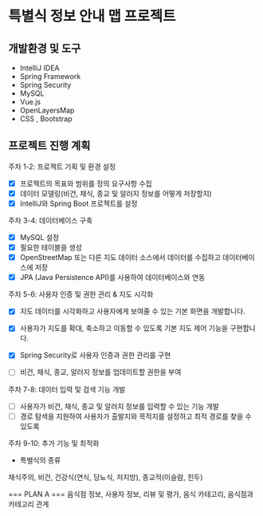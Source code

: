 
# 특별식 정보 안내 맵 프로젝트

## 개발환경 및 도구
- IntelliJ IDEA
- Spring Framework
- Spring Security
- MySQL
- Vue.js
- OpenLayersMap
- CSS , Bootstrap

## 프로젝트 진행 계획

주차 1-2: 프로젝트 기획 및 환경 설정
- [x] 프로젝트의 목표와 범위를 정의 요구사항 수집
- [x] 데이터 모델링(비건, 채식, 종교 및 알러지 정보를 어떻게 저장할지)
- [x] IntelliJ와 Spring Boot 프로젝트를 설정

주차 3-4: 데이터베이스 구축

- [x] MySQL 설정
- [x] 필요한 테이블을 생성
- [x] OpenStreetMap 또는 다른 지도 데이터 소스에서 데이터를 수집하고 데이터베이스에 저장
- [x] JPA (Java Persistence API)를 사용하여 데이터베이스와 연동

주차 5-6: 사용자 인증 및 권한 관리 & 지도 시각화

- [x] 지도 데이터를 시각화하고 사용자에게 보여줄 수 있는 기본 화면을 개발합니다.
- [x] 사용자가 지도를 확대, 축소하고 이동할 수 있도록 기본 지도 제어 기능을 구현합니다.

- [x] Spring Security로 사용자 인증과 권한 관리를 구현
- [ ] 비건, 채식, 종교, 알러지 정보를 업데이트할 권한을 부여

주차 7-8: 데이터 입력 및 검색 기능 개발

- [ ] 사용자가 비건, 채식, 종교 및 알러지 정보를 입력할 수 있는 기능 개발
- [ ] 경로 탐색을 지원하여 사용자가 출발지와 목적지를 설정하고 최적 경로를 찾을 수 있도록

주차 9-10: 추가 기능 및 최적화

      
* 특별식의 종류

채식주의, 비건, 건강식(연식, 당뇨식, 저지방), 종교적(이슬람, 힌두)


=== PLAN A ===
음식점 정보, 사용자 정보, 리뷰 및 평가, 음식 카테고리, 음식점과 카테고리 관계









